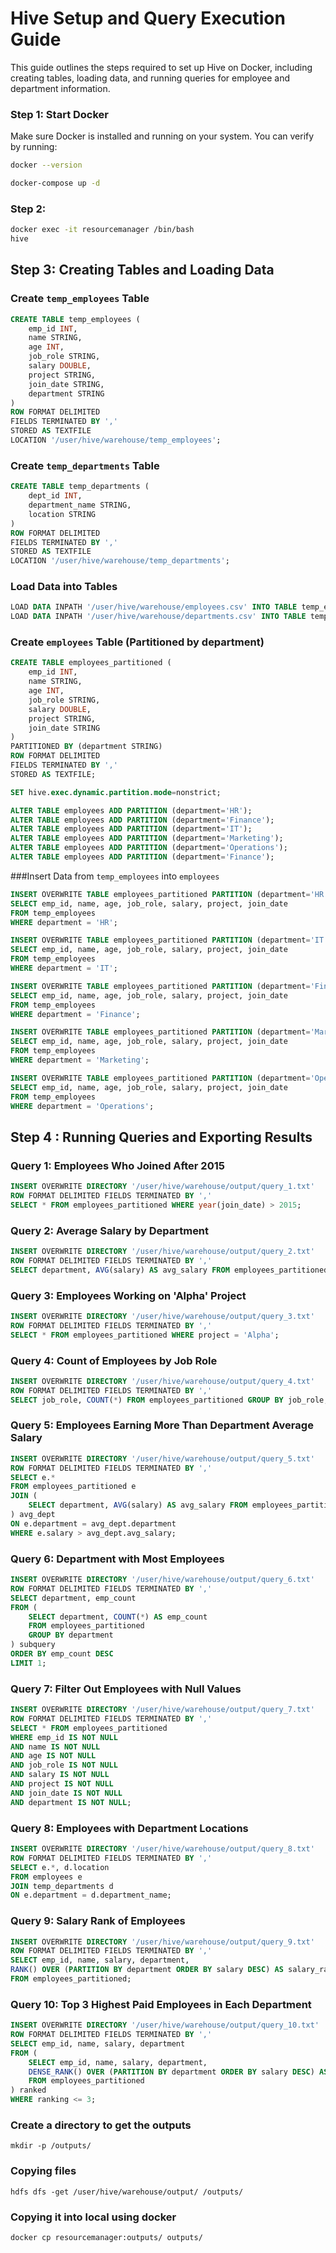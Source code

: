 # Hive Setup and Query Execution Guide

This guide outlines the steps required to set up Hive on Docker, including creating tables, loading data, and running queries for employee and department information.


### Step 1: Start Docker
Make sure Docker is installed and running on your system. You can verify by running:
```sh
docker --version
```

```sh
docker-compose up -d
```

### Step 2:
```sh
docker exec -it resourcemanager /bin/bash
hive
```


## Step 3: Creating Tables and Loading Data

### Create `temp_employees` Table
```sql
CREATE TABLE temp_employees (
    emp_id INT,
    name STRING,
    age INT,
    job_role STRING,
    salary DOUBLE,
    project STRING,
    join_date STRING,
    department STRING
)
ROW FORMAT DELIMITED
FIELDS TERMINATED BY ','
STORED AS TEXTFILE
LOCATION '/user/hive/warehouse/temp_employees';
```

### Create `temp_departments` Table
```sql
CREATE TABLE temp_departments (
    dept_id INT,
    department_name STRING,
    location STRING
)
ROW FORMAT DELIMITED
FIELDS TERMINATED BY ','
STORED AS TEXTFILE
LOCATION '/user/hive/warehouse/temp_departments';
```

### Load Data into Tables
```sql
LOAD DATA INPATH '/user/hive/warehouse/employees.csv' INTO TABLE temp_employees;
LOAD DATA INPATH '/user/hive/warehouse/departments.csv' INTO TABLE temp_departments;
```

### Create `employees` Table (Partitioned by department)
```sql
CREATE TABLE employees_partitioned (
    emp_id INT,
    name STRING,
    age INT,
    job_role STRING,
    salary DOUBLE,
    project STRING,
    join_date STRING
)
PARTITIONED BY (department STRING)
ROW FORMAT DELIMITED
FIELDS TERMINATED BY ','
STORED AS TEXTFILE;
```
```sql
SET hive.exec.dynamic.partition.mode=nonstrict;
```

```sql
ALTER TABLE employees ADD PARTITION (department='HR');
ALTER TABLE employees ADD PARTITION (department='Finance');
ALTER TABLE employees ADD PARTITION (department='IT');
ALTER TABLE employees ADD PARTITION (department='Marketing');
ALTER TABLE employees ADD PARTITION (department='Operations');
ALTER TABLE employees ADD PARTITION (department='Finance');
```

###Insert Data from `temp_employees` into `employees`
``` sql
INSERT OVERWRITE TABLE employees_partitioned PARTITION (department='HR')
SELECT emp_id, name, age, job_role, salary, project, join_date
FROM temp_employees
WHERE department = 'HR';
```
``` sql
INSERT OVERWRITE TABLE employees_partitioned PARTITION (department='IT')
SELECT emp_id, name, age, job_role, salary, project, join_date
FROM temp_employees
WHERE department = 'IT';
```
``` sql
INSERT OVERWRITE TABLE employees_partitioned PARTITION (department='Finance')
SELECT emp_id, name, age, job_role, salary, project, join_date
FROM temp_employees
WHERE department = 'Finance';
```
``` sql
INSERT OVERWRITE TABLE employees_partitioned PARTITION (department='Marketing')
SELECT emp_id, name, age, job_role, salary, project, join_date
FROM temp_employees
WHERE department = 'Marketing';
```
``` sql
INSERT OVERWRITE TABLE employees_partitioned PARTITION (department='Operations')
SELECT emp_id, name, age, job_role, salary, project, join_date
FROM temp_employees
WHERE department = 'Operations';
```

## Step 4 : Running Queries and Exporting Results

### Query 1: Employees Who Joined After 2015
```sql
INSERT OVERWRITE DIRECTORY '/user/hive/warehouse/output/query_1.txt'
ROW FORMAT DELIMITED FIELDS TERMINATED BY ','
SELECT * FROM employees_partitioned WHERE year(join_date) > 2015;
```

### Query 2: Average Salary by Department
```sql
INSERT OVERWRITE DIRECTORY '/user/hive/warehouse/output/query_2.txt'
ROW FORMAT DELIMITED FIELDS TERMINATED BY ','
SELECT department, AVG(salary) AS avg_salary FROM employees_partitioned GROUP BY department;
```

### Query 3: Employees Working on 'Alpha' Project
```sql
INSERT OVERWRITE DIRECTORY '/user/hive/warehouse/output/query_3.txt'
ROW FORMAT DELIMITED FIELDS TERMINATED BY ','
SELECT * FROM employees_partitioned WHERE project = 'Alpha';
```

### Query 4: Count of Employees by Job Role
```sql
INSERT OVERWRITE DIRECTORY '/user/hive/warehouse/output/query_4.txt'
ROW FORMAT DELIMITED FIELDS TERMINATED BY ','
SELECT job_role, COUNT(*) FROM employees_partitioned GROUP BY job_role;
```

### Query 5: Employees Earning More Than Department Average Salary
```sql
INSERT OVERWRITE DIRECTORY '/user/hive/warehouse/output/query_5.txt'
ROW FORMAT DELIMITED FIELDS TERMINATED BY ','
SELECT e.*
FROM employees_partitioned e
JOIN (
    SELECT department, AVG(salary) AS avg_salary FROM employees_partitioned GROUP BY department
) avg_dept
ON e.department = avg_dept.department
WHERE e.salary > avg_dept.avg_salary;
```

### Query 6: Department with Most Employees
```sql
INSERT OVERWRITE DIRECTORY '/user/hive/warehouse/output/query_6.txt'
ROW FORMAT DELIMITED FIELDS TERMINATED BY ','
SELECT department, emp_count
FROM (
    SELECT department, COUNT(*) AS emp_count
    FROM employees_partitioned
    GROUP BY department
) subquery
ORDER BY emp_count DESC
LIMIT 1;
```

### Query 7: Filter Out Employees with Null Values
```sql
INSERT OVERWRITE DIRECTORY '/user/hive/warehouse/output/query_7.txt'
ROW FORMAT DELIMITED FIELDS TERMINATED BY ','
SELECT * FROM employees_partitioned
WHERE emp_id IS NOT NULL
AND name IS NOT NULL
AND age IS NOT NULL
AND job_role IS NOT NULL
AND salary IS NOT NULL
AND project IS NOT NULL
AND join_date IS NOT NULL
AND department IS NOT NULL;
```

### Query 8: Employees with Department Locations
```sql
INSERT OVERWRITE DIRECTORY '/user/hive/warehouse/output/query_8.txt'
ROW FORMAT DELIMITED FIELDS TERMINATED BY ','
SELECT e.*, d.location
FROM employees e
JOIN temp_departments d
ON e.department = d.department_name;
```

### Query 9: Salary Rank of Employees
```sql
INSERT OVERWRITE DIRECTORY '/user/hive/warehouse/output/query_9.txt'
ROW FORMAT DELIMITED FIELDS TERMINATED BY ','
SELECT emp_id, name, salary, department,
RANK() OVER (PARTITION BY department ORDER BY salary DESC) AS salary_rank
FROM employees_partitioned;
```

### Query 10: Top 3 Highest Paid Employees in Each Department
```sql
INSERT OVERWRITE DIRECTORY '/user/hive/warehouse/output/query_10.txt'
ROW FORMAT DELIMITED FIELDS TERMINATED BY ','
SELECT emp_id, name, salary, department
FROM (
    SELECT emp_id, name, salary, department,
    DENSE_RANK() OVER (PARTITION BY department ORDER BY salary DESC) AS ranking
    FROM employees_partitioned
) ranked
WHERE ranking <= 3;
```
### Create a directory to get the outputs
```mkdir -p /outputs/```
### Copying files
```hdfs dfs -get /user/hive/warehouse/output/ /outputs/```
### Copying it into local using docker
```docker cp resourcemanager:outputs/ outputs/```